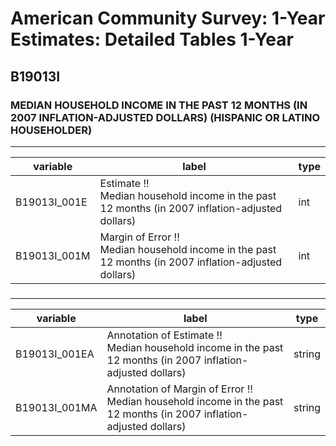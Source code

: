 # American Community Survey: 1-Year Estimates: Detailed Tables 1-Year

## B19013I

### MEDIAN HOUSEHOLD INCOME IN THE PAST 12 MONTHS (IN 2007 INFLATION-ADJUSTED DOLLARS) (HISPANIC OR LATINO HOUSEHOLDER)

___

| variable | label | type |
| ----- | ----- | ----- |
| B19013I_001E | Estimate !!<br>Median household income in the past 12 months (in 2007 inflation-adjusted dollars) | int |
| B19013I_001M | Margin of Error !!<br>Median household income in the past 12 months (in 2007 inflation-adjusted dollars) | int |
### 

___

| variable | label | type |
| ----- | ----- | ----- |
| B19013I_001EA | Annotation of Estimate !!<br>Median household income in the past 12 months (in 2007 inflation-adjusted dollars) | string |
| B19013I_001MA | Annotation of Margin of Error !!<br>Median household income in the past 12 months (in 2007 inflation-adjusted dollars) | string |

